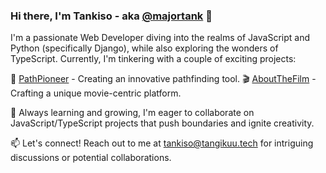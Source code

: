 ### Hi there, I'm Tankiso - aka [@majortank](https://github.com/majortank) 👋

I'm a passionate Web Developer diving into the realms of JavaScript and Python (specifically Django), while also exploring the wonders of TypeScript. Currently, I'm tinkering with a couple of exciting projects:

🚀 [PathPioneer](https://github.com/majortank/pathpioneer) - Creating an innovative pathfinding tool.
🎬 [AboutTheFilm](https://github.com/majortank/aboutthefilm) - Crafting a unique movie-centric platform.

🌱 Always learning and growing, I'm eager to collaborate on JavaScript/TypeScript projects that push boundaries and ignite creativity.

📫 Let's connect! Reach out to me at tankiso@tangikuu.tech for intriguing discussions or potential collaborations.

<!---
majortank/majortank is a ✨ special ✨ repository because its `README.md` (this file) appears on your GitHub profile.
You can click the Preview link to take a look at your changes.
--->
